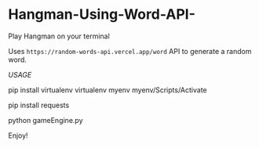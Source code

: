# Hangman-Using-Word-API-


Play Hangman on your terminal

Uses `https://random-words-api.vercel.app/word` API to generate a random word.


*USAGE*

pip install virtualenv
virtualenv myenv
myenv/Scripts/Activate

pip install requests

python gameEngine.py

Enjoy!
